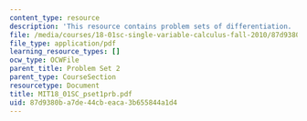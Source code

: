 ```yaml
---
content_type: resource
description: 'This resource contains problem sets of differentiation. '
file: /media/courses/18-01sc-single-variable-calculus-fall-2010/87d9380ba7de44cbeaca3b655844a1d4_MIT18_01SC_pset1prb.pdf
file_type: application/pdf
learning_resource_types: []
ocw_type: OCWFile
parent_title: Problem Set 2
parent_type: CourseSection
resourcetype: Document
title: MIT18_01SC_pset1prb.pdf
uid: 87d9380b-a7de-44cb-eaca-3b655844a1d4
---
```


